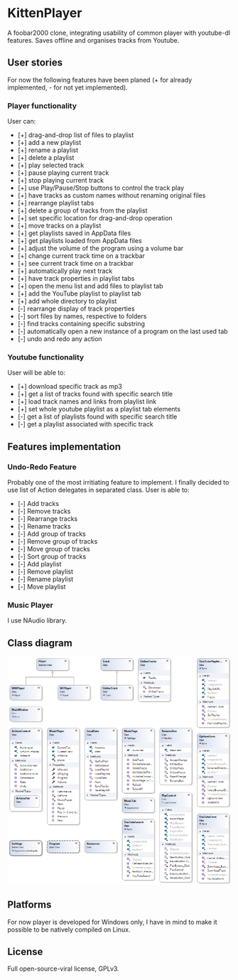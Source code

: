 ﻿# KittenPlayer

A foobar2000 clone, integrating usability of common player with youtube-dl features. Saves offline and organises tracks from Youtube.

## User stories

For now the following features have been planed (+ for already implemented, - for not yet implemented). 

### Player functionality

User can:

+ [+] drag-and-drop list of files to playlist
+ [+] add a new playlist
+ [+] rename a playlist
+ [+] delete a playlist
+ [+] play selected track
+ [+] pause playing current track
+ [+] stop playing current track
+ [+] use Play/Pause/Stop buttons to control the track play
+ [+] have tracks as custom names without renaming original files
+ [+] rearrange playlist tabs
+ [+] delete a group of tracks from the playlist
+ [+] set specific location for drag-and-drop operation
+ [+] move tracks on a playlist
+ [+] get playlists saved in AppData files
+ [+] get playlists loaded from AppData files
+ [+] adjust the volume of the program using a volume bar
+ [+] change current track time on a trackbar
+ [+] see current track time on a trackbar
+ [+] automatically play next track
+ [+] have track properties in playlist tabs
+ [+] open the menu list and add files to playlist tab
+ [+] add the YouTube playlist to playlist tab
+ [+] add whole directory to playlist
+ [-] rearrange display of track properties
+ [-] sort files by names, respective to folders
+ [-] find tracks containing specific substring
+ [-] automatically open a new instance of a program on the last used tab
+ [-] undo and redo any action

### Youtube functionality

User will be able to:

+ [+] download specific track as mp3
+ [+] get a list of tracks found with specific search title
+ [+] load track names and links from playlist link
+ [+] set whole youtube playlist as a playlist tab elements
+ [-] get a list of playlists found with specific search title
+ [-] get a playlist associated with specific track

## Features implementation

### Undo-Redo Feature

Probably one of the most irritiating feature to implement. I finally decided to use list of Action delegates in separated class.
User is able to:

+ [-] Add tracks
+ [-] Remove tracks
+ [-] Rearrange tracks
+ [-] Rename tracks
+ [-] Add group of tracks
+ [-] Remove group of tracks
+ [-] Move group of tracks
+ [-] Sort group of tracks
+ [-] Add playlist
+ [-] Remove playlist
+ [-] Rename playlist
+ [-] Move playlist

### Music Player

I use NAudio library.

## Class diagram

![Class diagram](/ClassDiagram.png)

## Platforms

For now player is developed for Windows only, I have in mind to make it possible to be natively compiled on Linux.

## License

Full open-source-viral license, GPLv3.